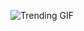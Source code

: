 
<!-- GIF_SECTION -->
![Trending GIF](https://media2.giphy.com/media/v1.Y2lkPThiYjIxNzcyY3FqZW5vdG0ydjVndG9mazFpMWZvbW41ZGxtNnd5eXplbDV6eXJ0ZiZlcD12MV9naWZzX3NlYXJjaCZjdD1n/ZVik7pBtu9dNS/giphy.gif)
<!-- END_GIF_SECTION -->
